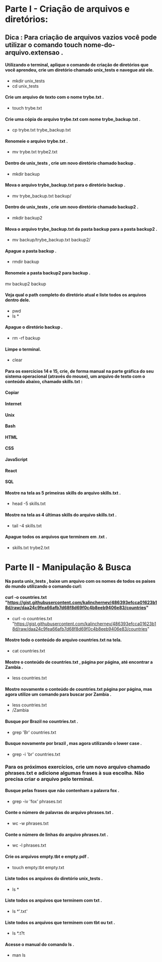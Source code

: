# Parte I - Criação de arquivos e diretórios:

## Dica : Para criação de arquivos vazios você pode utilizar o comando touch nome-do-arquivo.extensao .

#### Utilizando o terminal, aplique o comando de criação de diretórios que você aprendeu, crie um diretório chamado unix_tests e navegue até ele.

- mkdir unix_tests
- cd unix_tests

#### Crie um arquivo de texto com o nome trybe.txt .

- touch trybe.txt

#### Crie uma cópia do arquivo trybe.txt com nome trybe_backup.txt .

- cp trybe.txt trybe_backup.txt  

#### Renomeie o arquivo trybe.txt .

- mv trybe.txt trybe2.txt

#### Dentro de unix_tests , crie um novo diretório chamado backup .

- mkdir backup   

#### Mova o arquivo trybe_backup.txt para o diretório backup .

- mv trybe_backup.txt backup/

#### Dentro de unix_tests , crie um novo diretório chamado backup2 .

- mkdir backup2

#### Mova o arquivo trybe_backup.txt da pasta backup para a pasta backup2 .

- mv backup/trybe_backup.txt backup2/

#### Apague a pasta backup .

- rmdir backup   

#### Renomeie a pasta backup2 para backup .

mv backup2 backup

#### Veja qual o path completo do diretório atual e liste todos os arquivos dentro dele.

- pwd
- ls *

#### Apague o diretório backup .

- rm -rf backup

#### Limpe o terminal.

- clear

#### Para os exercícios 14 e 15, crie, de forma manual na parte gráfica do seu sistema operacional (através do mouse), um arquivo de texto com o conteúdo abaixo, chamado skills.txt :
#### Copiar
#### Internet
#### Unix
#### Bash
#### HTML
#### CSS
#### JavaScript
#### React
#### SQL

#### Mostre na tela as 5 primeiras skills do arquivo skills.txt .

- head -5 skills.txt

#### Mostre na tela as 4 últimas skills do arquivo skills.txt .

- tail -4 skills.txt

#### Apague todos os arquivos que terminem em .txt .

- skills.txt trybe2.txt



# Parte II - Manipulação & Busca

#### Na pasta unix_tests , baixe um arquivo com os nomes de todos os países do mundo utilizando o comando curl:

#### curl -o countries.txt "https://gist.githubusercontent.com/kalinchernev/486393efcca01623b18d/raw/daa24c9fea66afb7d68f8d69f0c4b8eeb9406e83/countries"

- curl -o countries.txt "https://gist.githubusercontent.com/kalinchernev/486393efcca01623b18d/raw/daa24c9fea66afb7d68f8d69f0c4b8eeb9406e83/countries"

#### Mostre todo o conteúdo do arquivo countries.txt na tela.

- cat countries.txt

#### Mostre o conteúdo de countries.txt , página por página, até encontrar a Zambia .

- less countries.txt

#### Mostre novamente o conteúdo de countries.txt página por página, mas agora utilize um comando para buscar por Zambia .

- less countries.txt
- /Zambia

#### Busque por Brazil no countries.txt .

- grep 'Br' countries.txt 

#### Busque novamente por brazil , mas agora utilizando o lower case .

- grep -i 'br' countries.txt

### Para os próximos exercícios, crie um novo arquivo chamado phrases.txt e adicione algumas frases à sua escolha. Não precisa criar o arquivo pelo terminal.

#### Busque pelas frases que não contenham a palavra fox .

- grep -iv 'fox' phrases.txt

#### Conte o número de palavras do arquivo phrases.txt .

- wc -w phrases.txt

#### Conte o número de linhas do arquivo phrases.txt .

- wc -l phrases.txt

#### Crie os arquivos empty.tbt e empty.pdf .

- touch empty.tbt empty.txt

#### Liste todos os arquivos do diretório unix_tests .

- ls *

#### Liste todos os arquivos que terminem com txt .

- ls *'.txt'

#### Liste todos os arquivos que terminem com tbt ou txt .

- ls *.t?t

#### Acesse o manual do comando ls .

- man ls

